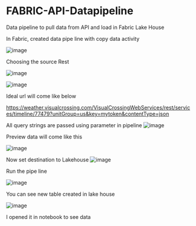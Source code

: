 # FABRIC-API-Datapipeline
Data pipeline to pull data from API and load in Fabric Lake House

In Fabric, created  data pipe line with copy data activity 

![image](https://github.com/user-attachments/assets/ec14d154-ee8c-4dcc-b3f5-ebb2f852ab2f)


Choosing the source Rest

![image](https://github.com/user-attachments/assets/3113c8bf-e843-4887-adfb-77ab2590539e)


![image](https://github.com/user-attachments/assets/e1b4fdeb-d6eb-4282-9e14-de42f1e2fb10)

Ideal url will come like below

https://weather.visualcrossing.com/VisualCrossingWebServices/rest/services/timeline/77479?unitGroup=us&key=mytoken&contentType=json

All query strings are passed using parameter in pipeline
![image](https://github.com/user-attachments/assets/744a4187-ffcd-41c9-8499-9ce867799bbe)


Preview data will come like this

![image](https://github.com/user-attachments/assets/88e3cfa6-b451-4c31-8fb4-fa5a6fe22362)


Now set destination to Lakehouse
![image](https://github.com/user-attachments/assets/bc4d82f1-963b-485f-90c4-2190ab20dd89)

Run the pipe line

![image](https://github.com/user-attachments/assets/7753baf3-b224-49f0-a95a-674652bb538a)

You can see new table created in lake house

![image](https://github.com/user-attachments/assets/03b13078-42a5-481e-845c-899c0d4b9419)

I opened it in notebook to see data






